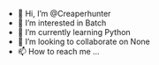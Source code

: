- 👋 Hi, I’m @Creaperhunter
- 👀 I’m interested in Batch
- 🌱 I’m currently learning Python
- 💞️ I’m looking to collaborate on None
- 📫 How to reach me ...

<!---
Creaperhunter/Creaperhunter is a ✨ special ✨ repository because its `README.md` (this file) appears on your GitHub profile.
You can click the Preview link to take a look at your changes.
--->
